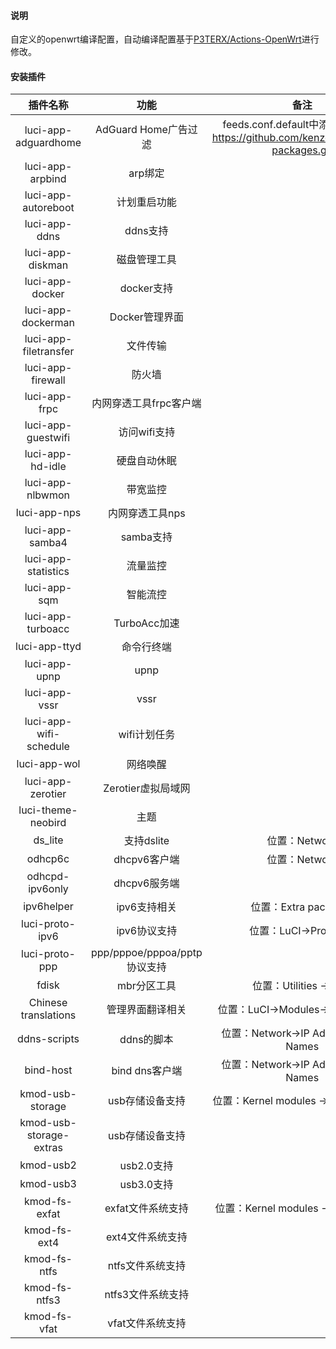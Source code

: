 #### 说明

自定义的openwrt编译配置，自动编译配置基于[P3TERX/Actions-OpenWrt](https://github.com/P3TERX/Actions-OpenWrt)进行修改。

#### 安装插件

| 插件名称                    | 功能                       | 备注                                                                            |
|:-----------------------:|:------------------------:|:-----------------------------------------------------------------------------:|
| luci-app-adguardhome    | AdGuard Home广告过滤         | feeds.conf.default中添加：src-git https://github.com/kenzok8/openwrt-packages.git |
| luci-app-arpbind        | arp绑定                    |                                                                               |
| luci-app-autoreboot     | 计划重启功能                   |                                                                               |
| luci-app-ddns           | ddns支持                   |                                                                               |
| luci-app-diskman        | 磁盘管理工具                   |                                                                               |
| luci-app-docker         | docker支持                 |                                                                               |
| luci-app-dockerman      | Docker管理界面               |                                                                               |
| luci-app-filetransfer   | 文件传输                     |                                                                               |
| luci-app-firewall       | 防火墙                      |                                                                               |
| luci-app-frpc           | 内网穿透工具frpc客户端            |                                                                               |
| luci-app-guestwifi      | 访问wifi支持                 |                                                                               |
| luci-app-hd-idle        | 硬盘自动休眠                   |                                                                               |
| luci-app-nlbwmon        | 带宽监控                     |                                                                               |
| luci-app-nps            | 内网穿透工具nps                |                                                                               |
| luci-app-samba4         | samba支持                  |                                                                               |
| luci-app-statistics     | 流量监控                     |                                                                               |
| luci-app-sqm            | 智能流控                     |                                                                               |
| luci-app-turboacc       | TurboAcc加速               |                                                                               |
| luci-app-ttyd           | 命令行终端                    |                                                                               |
| luci-app-upnp           | upnp                     |                                                                               |
| luci-app-vssr           | vssr                     |                                                                               |
| luci-app-wifi-schedule  | wifi计划任务                 |                                                                               |
| luci-app-wol            | 网络唤醒                     |                                                                               |
| luci-app-zerotier       | Zerotier虚拟局域网            |                                                                               |
| luci-theme-neobird      | 主题                       |                                                                               |
| ds_lite                 | 支持dslite                 | 位置：Network                                                                    |
| odhcp6c                 | dhcpv6客户端                | 位置：Network                                                                    |
| odhcpd-ipv6only         | dhcpv6服务端                |                                                                               |
| ipv6helper              | ipv6支持相关                 | 位置：Extra packages                                                             |
| luci-proto-ipv6         | ipv6协议支持                 | 位置：LuCI->Protocols                                                            |
| luci-proto-ppp          | ppp/pppoe/pppoa/pptp协议支持 |                                                                               |
| fdisk                   | mbr分区工具                  | 位置：Utilities -> disc                                                          |
| Chinese translations    | 管理界面翻译相关                 | 位置：LuCI->Modules->Translations                                                |
| ddns-scripts            | ddns的脚本                  | 位置：Network->IP Addresses and Names                                            |
| bind-host               | bind dns客户端              | 位置：Network->IP Addresses and Names                                            |
| kmod-usb-storage        | usb存储设备支持                | 位置：Kernel modules -> USB Support                                              |
| kmod-usb-storage-extras | usb存储设备支持                |                                                                               |
| kmod-usb2               | usb2.0支持                 |                                                                               |
| kmod-usb3               | usb3.0支持                 |                                                                               |
| kmod-fs-exfat           | exfat文件系统支持              | 位置：Kernel modules -> Filesystems                                              |
| kmod-fs-ext4            | ext4文件系统支持               |                                                                               |
| kmod-fs-ntfs            | ntfs文件系统支持               |                                                                               |
| kmod-fs-ntfs3           | ntfs3文件系统支持              |                                                                               |
| kmod-fs-vfat            | vfat文件系统支持               |                                                                               |
